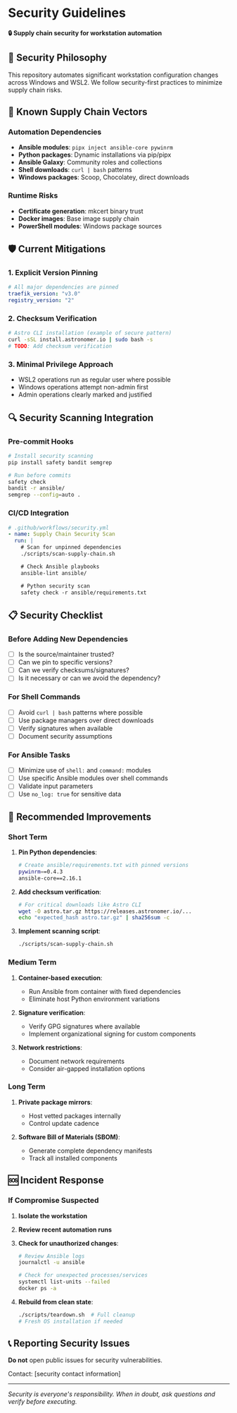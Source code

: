 # Security Guidelines

**🔒 Supply chain security for workstation automation**

## 🎯 Security Philosophy

This repository automates significant workstation configuration changes across Windows and WSL2. We follow security-first practices to minimize supply chain risks.

## 🚨 Known Supply Chain Vectors

### Automation Dependencies
- **Ansible modules**: `pipx inject ansible-core pywinrm`
- **Python packages**: Dynamic installations via pip/pipx
- **Ansible Galaxy**: Community roles and collections
- **Shell downloads**: `curl | bash` patterns
- **Windows packages**: Scoop, Chocolatey, direct downloads

### Runtime Risks
- **Certificate generation**: mkcert binary trust
- **Docker images**: Base image supply chain
- **PowerShell modules**: Windows package sources

## 🛡️ Current Mitigations

### 1. Explicit Version Pinning
```yaml
# All major dependencies are pinned
traefik_version: "v3.0"
registry_version: "2"
```

### 2. Checksum Verification
```bash
# Astro CLI installation (example of secure pattern)
curl -sSL install.astronomer.io | sudo bash -s
# TODO: Add checksum verification
```

### 3. Minimal Privilege Approach
- WSL2 operations run as regular user where possible
- Windows operations attempt non-admin first
- Admin operations clearly marked and justified

## 🔍 Security Scanning Integration

### Pre-commit Hooks
```bash
# Install security scanning
pip install safety bandit semgrep

# Run before commits
safety check
bandit -r ansible/
semgrep --config=auto .
```

### CI/CD Integration
```yaml
# .github/workflows/security.yml
- name: Supply Chain Security Scan
  run: |
    # Scan for unpinned dependencies
    ./scripts/scan-supply-chain.sh

    # Check Ansible playbooks
    ansible-lint ansible/

    # Python security scan
    safety check -r ansible/requirements.txt
```

## 📋 Security Checklist

### Before Adding New Dependencies
- [ ] Is the source/maintainer trusted?
- [ ] Can we pin to specific versions?
- [ ] Can we verify checksums/signatures?
- [ ] Is it necessary or can we avoid the dependency?

### For Shell Commands
- [ ] Avoid `curl | bash` patterns where possible
- [ ] Use package managers over direct downloads
- [ ] Verify signatures when available
- [ ] Document security assumptions

### For Ansible Tasks
- [ ] Minimize use of `shell:` and `command:` modules
- [ ] Use specific Ansible modules over shell commands
- [ ] Validate input parameters
- [ ] Use `no_log: true` for sensitive data

## 🚀 Recommended Improvements

### Short Term
1. **Pin Python dependencies**:
   ```bash
   # Create ansible/requirements.txt with pinned versions
   pywinrm==0.4.3
   ansible-core==2.16.1
   ```

2. **Add checksum verification**:
   ```bash
   # For critical downloads like Astro CLI
   wget -O astro.tar.gz https://releases.astronomer.io/...
   echo "expected_hash astro.tar.gz" | sha256sum -c
   ```

3. **Implement scanning script**:
   ```bash
   ./scripts/scan-supply-chain.sh
   ```

### Medium Term
1. **Container-based execution**:
   - Run Ansible from container with fixed dependencies
   - Eliminate host Python environment variations

2. **Signature verification**:
   - Verify GPG signatures where available
   - Implement organizational signing for custom components

3. **Network restrictions**:
   - Document network requirements
   - Consider air-gapped installation options

### Long Term
1. **Private package mirrors**:
   - Host vetted packages internally
   - Control update cadence

2. **Software Bill of Materials (SBOM)**:
   - Generate complete dependency manifests
   - Track all installed components

## 🆘 Incident Response

### If Compromise Suspected
1. **Isolate the workstation**
2. **Review recent automation runs**
3. **Check for unauthorized changes**:
   ```bash
   # Review Ansible logs
   journalctl -u ansible

   # Check for unexpected processes/services
   systemctl list-units --failed
   docker ps -a
   ```

4. **Rebuild from clean state**:
   ```bash
   ./scripts/teardown.sh  # Full cleanup
   # Fresh OS installation if needed
   ```

## 📞 Reporting Security Issues

**Do not** open public issues for security vulnerabilities.

Contact: [security contact information]

---

*Security is everyone's responsibility. When in doubt, ask questions and verify before executing.*
